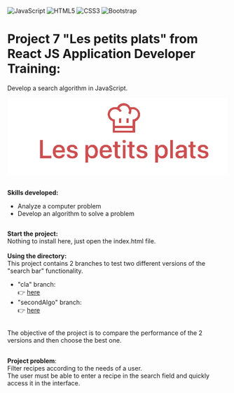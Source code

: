 ![JavaScript](https://img.shields.io/badge/javascript-%23323330.svg?style=for-the-badge&logo=javascript&logoColor=%23F7DF1E)
![HTML5](https://img.shields.io/badge/html5-%23E34F26.svg?style=for-the-badge&logo=html5&logoColor=white)
![CSS3](https://img.shields.io/badge/css3-%231572B6.svg?style=for-the-badge&logo=css3&logoColor=white)
![Bootstrap](https://img.shields.io/badge/Bootstrap-563D7C?style=for-the-badge&logo=bootstrap&logoColor=white)

# Project 7 "Les petits plats" from React JS Application Developer Training:<br/>
Develop a search algorithm in JavaScript.

![LOGO](./logo.png)<br/>
##
**Skills developed:**
- Analyze a computer problem
- Develop an algorithm to solve a problem
##
**Start the project:**<br/>
Nothing to install here, just open the index.html file.<br/>
<br/>
**Using the directory:**<br/>
This project contains 2 branches to test two different versions of the "search bar" functionality.
- "cla" branch:<br/>
:point_right: [here](https://github.com/cla31/Les-petits-plats-P7-Cla31/tree/cla)
- "secondAlgo" branch:<br/>
:point_right: [here](https://github.com/cla31/Les-petits-plats-P7-Cla31/tree/secondAlgo)<br/>
##
The objective of the project is to compare the performance of the 2 versions and then choose the best one.
##
**Project problem**:<br/> 
Filter recipes according to the needs of a user.<br/> 
The user must be able to enter a recipe in the search field and quickly access it in the interface.<br/>
